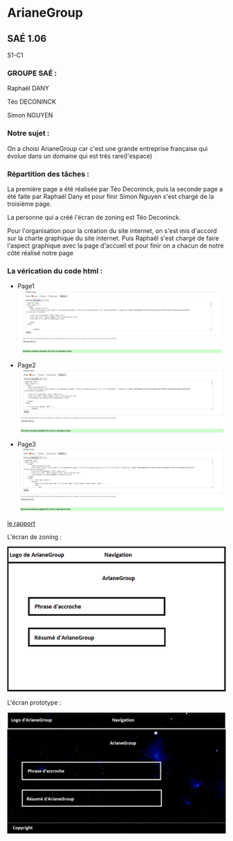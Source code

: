 # ArianeGroup
## SAÉ 1.06

S1-C1

### GROUPE SAÉ :

Raphaël DANY

Téo DECONINCK

Simon NGUYEN

### Notre sujet :

On a choisi ArianeGroup car c'est une grande entreprise française qui évolue dans un domaine qui est très rare(l'espace)

### Répartition des tâches :

   La première page a été réalisée par Téo Deconinck, puis la seconde page a été faite par Raphaël Dany 
 et pour finir Simon Nguyen s'est chargé de la troisième page.
   
   La personne qui a créé l'écran de zoning est Téo Deconinck.

  Pour l'organisation pour la création du site internet, on s'est mis d'accord sur la charte graphique du site internet. Puis Raphaël s'est chargé de faire l'aspect graphique avec la page d'accueil et pour finir on a chacun de notre côté réalisé notre page
 
 ### La vérication du code html :
 
 - Page1
![page1](doc/page1.png)

 - Page2
![page2](doc/page2.png)

- Page3
![page3](doc/page3.png)


[le rapport](doc/DANY_SAE106_S1C1_ArianeGroup1.pdf)

L'écran de zoning :

![ecran de zoning](doc/ecran_zoning.png)


L'écran prototype :

![ecran prototype](doc/ecran_prototype.png)
